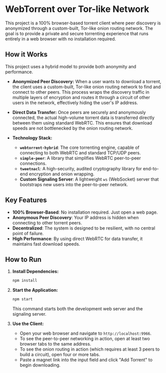 # WebTorrent over Tor-like Network

This project is a 100% browser-based torrent client where peer discovery is
anonymized through a custom-built, Tor-like onion routing network. The goal is
to provide a private and secure torrenting experience that runs entirely in a
web browser with no installation required.


## How it Works

This project uses a hybrid model to provide both anonymity and performance.

*   **Anonymized Peer Discovery:** When a user wants to download a torrent, the
    client uses a custom-built, Tor-like onion routing network to find and
    connect to other peers. This process wraps the discovery traffic in multiple
    layers of encryption and routes it through a circuit of other users in the
    network, effectively hiding the user's IP address.

*   **Direct Data Transfer:** Once peers are securely and anonymously connected,
    the actual high-volume torrent data is transferred directly between them
    using standard WebRTC. This ensures that download speeds are not
    bottlenecked by the onion routing network.

*   **Technology Stack:**
    *   **`webtorrent-hybrid`**: The core torrenting engine, capable of connecting to both WebRTC and standard TCP/UDP peers.
    *   **`simple-peer`**: A library that simplifies WebRTC peer-to-peer connections.
    *   **`tweetnacl`**: A high-security, audited cryptography library for
        end-to-end encryption and onion wrapping.
    *   **Custom Signaling Server**: A lightweight `ws` (WebSocket) server that
        bootstraps new users into the peer-to-peer network.

## Key Features

*   **100% Browser-Based**: No installation required. Just open a web page.
*   **Anonymous Peer Discovery**: Your IP address is hidden when connecting to
    other torrent peers.
*   **Decentralized**: The system is designed to be resilient, with no central
    point of failure.
*   **High Performance**: By using direct WebRTC for data transfer, it maintains
    fast download speeds.

## How to Run

1.  **Install Dependencies:**
    ```bash
    npm install
    ```

2.  **Start the Application:**
    ```bash
    npm start
    ```
    This command starts both the development web server and the signaling server.

3.  **Use the Client:**
    *   Open your web browser and navigate to `http://localhost:9966`.
    *   To see the peer-to-peer networking in action, open at least two browser
        tabs to the same address.
    *   To see the onion routing in action (which requires at least 3 peers to
        build a circuit), open four or more tabs.
    *   Paste a magnet link into the input field and click "Add Torrent" to
        begin downloading.
